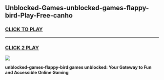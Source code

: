 
## Unblocked-Games-unblocked-games-flappy-bird-Play-Free-canho
<h3>
<a href="https://premium76.site?title=unblocked-games-flappy-bird&ref=10A">CLICK TO PLAY</a></h3>
<hr>

<h3>
<a href="https://premium76.site?title=unblocked-games-flappy-bird&ref=10A">CLICK 2 PLAY</a>
  
</h3>

<a href="https://premium76.site?title=unblocked-games-flappy-bird&ref=10A"><img src="https://clearcache.store/games.png"></a>


**unblocked-games-flappy-bird games unblocked: Your Gateway to Fun and Accessible Online Gaming**

